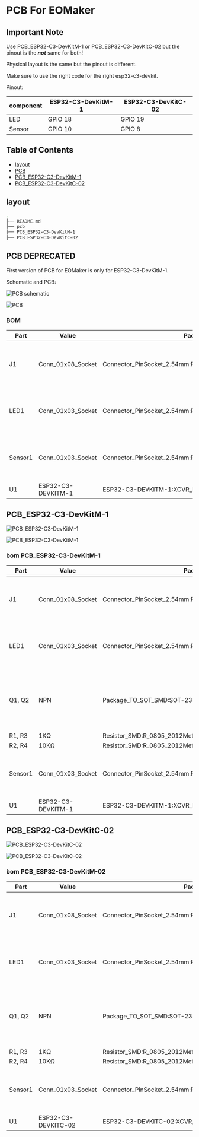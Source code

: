 # PCB For EOMaker

## Important Note

Use PCB_ESP32-C3-DevKitM-1 or PCB_ESP32-C3-DevKitC-02
but the pinout is the ***not*** same for both!

Physical layout is the same but the pinout is different.

Make sure to use the right code for the right esp32-c3-devkit.

Pinout:

|component|ESP32-C3-DevKitM-1|ESP32-C3-DevKitC-02|
|---|---|---|
|LED|GPIO 18|GPIO 19|
|Sensor|GPIO 10|GPIO 8|



## Table of Contents

- [layout](#layout)
- [PCB](#pcb-deprecated)
- [PCB_ESP32-C3-DevKitM-1](#pcb_esp32-c3-devkitc-02)
- [PCB_ESP32-C3-DevKitC-02](#pcb_esp32-c3-devkitc-02)

## layout

```bash
.
├── README.md
├── pcb
├── PCB_ESP32-C3-DevKitM-1
├── PCB_ESP32-C3-DevKitC-02

```

## PCB DEPRECATED

First version of PCB for EOMaker
is only for ESP32-C3-DevKitM-1.

Schematic and PCB:

![PCB schematic](./PCB/sch.png)

![PCB](./PCB/PCB.png)

### BOM

| Part | Value | Package | Description |
| --- | --- | --- | --- |
| J1 | Conn_01x08_Socket | Connector_PinSocket_2.54mm:PinSocket_1x08_P2.54mm_Vertical | Generic connector, single row, 01x08, script generated |
| LED1 | Conn_01x03_Socket | Connector_PinSocket_2.54mm:PinSocket_1x03_P2.54mm_Vertical | Generic connector, single row, 01x03, script generated |
| Sensor1 | Conn_01x03_Socket | Connector_PinSocket_2.54mm:PinSocket_1x03_P2.54mm_Vertical | Generic connector, single row, 01x03, script generated |
| U1 | ESP32-C3-DEVKITM-1 | ESP32-C3-DEVKITM-1:XCVR_ESP32-C3-DEVKITM-1 |  |

## PCB_ESP32-C3-DevKitM-1

![PCB_ESP32-C3-DevKitM-1](./PCB_ESP32-C3-DevKitM-1/sch.png)

![PCB_ESP32-C3-DevKitM-1](./PCB_ESP32-C3-DevKitM-1/PCB.png)

### bom PCB_ESP32-C3-DevKitM-1

| Part | Value | Package | Description |
| --- | --- | --- | --- |
| J1 | Conn_01x08_Socket | Connector_PinSocket_2.54mm:PinSocket_1x08_P2.54mm_Vertical | Generic connector, single row, 01x08, script generated |
| LED1 | Conn_01x03_Socket | Connector_PinSocket_2.54mm:PinSocket_1x03_P2.54mm_Vertical | Generic connector, single row, 01x03, script generated |
| Q1, Q2 | NPN | Package_TO_SOT_SMD:SOT-23 | Bipolar transistor symbol for simulation only, substrate tied to the emitter |
| R1, R3 | 1KΩ | Resistor_SMD:R_0805_2012Metric | Resistor |
| R2, R4 | 10KΩ | Resistor_SMD:R_0805_2012Metric | Resistor |
| Sensor1 | Conn_01x03_Socket | Connector_PinSocket_2.54mm:PinSocket_1x03_P2.54mm_Vertical | Generic connector, single row, 01x03, script generated |
| U1 | ESP32-C3-DEVKITM-1 | ESP32-C3-DEVKITM-1:XCVR_ESP32-C3-DEVKITM-1 |  |

## PCB_ESP32-C3-DevKitC-02

![PCB_ESP32-C3-DevKitC-02](./PCB_ESP32-C3-DevKitC-02/sch.png)

![PCB_ESP32-C3-DevKitC-02](./PCB_ESP32-C3-DevKitC-02/PCB.png)

### bom PCB_ESP32-C3-DevKitM-02

| Part | Value | Package | Description |
| --- | --- | --- | --- |
| J1 | Conn_01x08_Socket | Connector_PinSocket_2.54mm:PinSocket_1x08_P2.54mm_Vertical | Generic connector, single row, 01x08, script generated |
| LED1 | Conn_01x03_Socket | Connector_PinSocket_2.54mm:PinSocket_1x03_P2.54mm_Vertical | Generic connector, single row, 01x03, script generated |
| Q1, Q2 | NPN | Package_TO_SOT_SMD:SOT-23 | Bipolar transistor symbol for simulation only, substrate tied to the emitter |
| R1, R3 | 1KΩ | Resistor_SMD:R_0805_2012Metric | Resistor |
| R2, R4 | 10KΩ | Resistor_SMD:R_0805_2012Metric | Resistor |
| Sensor1 | Conn_01x03_Socket | Connector_PinSocket_2.54mm:PinSocket_1x03_P2.54mm_Vertical | Generic connector, single row, 01x03, script generated |
| U1 | ESP32-C3-DEVKITC-02 | ESP32-C3-DEVKITC-02:XCVR_ESP32-C3-DEVKITC-02 |  |




